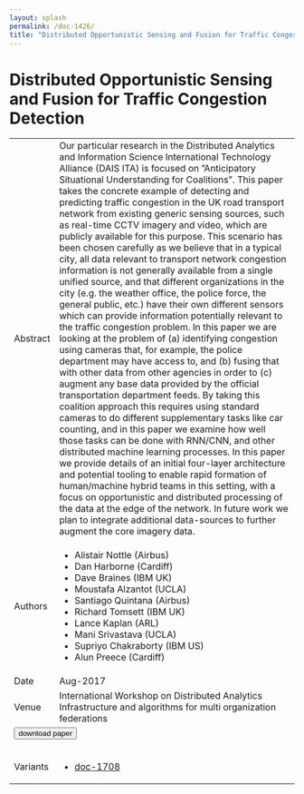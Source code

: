 ```yaml
---
layout: splash
permalink: /doc-1426/
title: "Distributed Opportunistic Sensing and Fusion for Traffic Congestion Detection"
---
```


# Distributed Opportunistic Sensing and Fusion for Traffic Congestion Detection

<table>
    <tbody>
    <tr>
        <td>Abstract</td>
        <td>Our particular research in the Distributed Analytics and Information Science International Technology Alliance (DAIS ITA) is focused on ”Anticipatory Situational Understanding for Coalitions”. This paper takes the concrete example of detecting and predicting traffic congestion in the UK road transport network from existing generic sensing sources, such as real-time CCTV imagery and video, which are publicly available for this purpose. This scenario has been chosen carefully as we believe that in a typical city, all data relevant to transport network congestion information is not generally available from a single unified source, and that different organizations in the city (e.g. the weather office, the police force, the general public, etc.) have their own different sensors which can provide information potentially relevant to the traffic congestion problem. In this paper we are looking at the problem of (a) identifying congestion using cameras that, for example, the police department may have access to, and (b) fusing that with other data from other agencies in order to (c) augment any base data provided by the official transportation department feeds. By taking this coalition approach this requires using standard cameras to do different supplementary tasks like car counting, and in this paper we examine how well those tasks can be done with RNN/CNN, and other distributed machine learning processes. In this paper we provide details of an initial four-layer architecture and potential tooling to enable rapid formation of human/machine hybrid teams in this setting, with a focus on opportunistic and distributed processing of the data at the edge of the network. In future work we plan to integrate additional data-sources to further augment the core imagery data.</td>
    </tr>
    <tr>
        <td>Authors</td>
        <td>
            <ul>
                <li>Alistair Nottle (Airbus)</li>
                <li>Dan Harborne (Cardiff)</li>
                <li>Dave Braines (IBM UK)</li>
                <li>Moustafa Alzantot (UCLA)</li>
                <li>Santiago Quintana (Airbus)</li>
                <li>Richard Tomsett (IBM UK)</li>
                <li>Lance Kaplan (ARL)</li>
                <li>Mani Srivastava (UCLA)</li>
                <li>Supriyo Chakraborty (IBM US)</li>
                <li>Alun Preece (Cardiff)</li>
            </ul>
        </td>
    </tr>
    <tr>
        <td>Date</td>
        <td>Aug-2017</td>
    </tr>
    <tr>
        <td>Venue</td>
        <td>International Workshop on Distributed Analytics Infrastructure and algorithms for multi organization federations</td>
    </tr>
        <tr>
            <td colspan="2">
                <form method="get" action="https://ibm.box.com/v/doc-1426-paper">
                    <button type="submit">download paper</button>
                </form>
            </td>
        </tr>
        <tr>
            <td>Variants</td>
            <td>
                <ul>
                    <li><a href="\doc-1708\">doc-1708</a></li>
                </ul>
            </td>
        </tr>
    </tbody>
</table>
